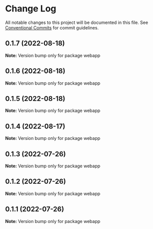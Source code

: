 # Change Log

All notable changes to this project will be documented in this file.
See [Conventional Commits](https://conventionalcommits.org) for commit guidelines.

## 0.1.7 (2022-08-18)

**Note:** Version bump only for package webapp





## 0.1.6 (2022-08-18)

**Note:** Version bump only for package webapp





## 0.1.5 (2022-08-18)

**Note:** Version bump only for package webapp





## 0.1.4 (2022-08-17)

**Note:** Version bump only for package webapp





## 0.1.3 (2022-07-26)

**Note:** Version bump only for package webapp





## 0.1.2 (2022-07-26)

**Note:** Version bump only for package webapp





## 0.1.1 (2022-07-26)

**Note:** Version bump only for package webapp
